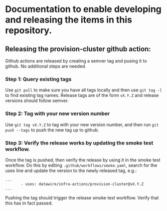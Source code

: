 # Documentation to enable developing and releasing the items in this repository.

## Releasing the provision-cluster github action:

Github actions are released by creating a semver tag and pusing it to github. No additional steps
are needed.

### Step 1: Query existing tags

Use `git pull` to make sure you have all tags locally and then use `git tag -l` to find existing tag
names. Release tags are of the form `vX.Y.Z` and release versions should follow semver.

### Step 2: Tag with your new version number

Use `git tag vX.Y.Z` to tag with your new version number, and then run `git push --tags` to push the
new tag up to github.

### Step 3: Verify the release works by updating the smoke test workflow.

Once the tag is pushed, then verify the release by using it in the smoke test workflow. Do this by
editing `.github/workflows/smoke.yaml`, search for the uses line and update the version to the newly
released tag, e.g.:

```
...
       - uses: datawire/infra-actions/provision-cluster@vX.Y.Z
...
```

Pushing the tag should trigger the release smoke test workflow. Verify that this has in fact passed.
